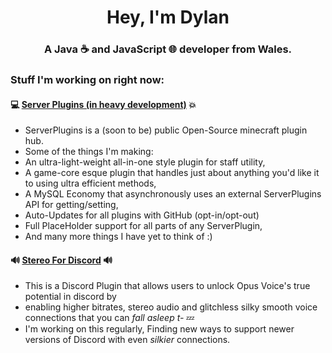 <h1 align="center">Hey, I'm Dylan</h1>
<h3 align="center">A Java ☕ and JavaScript 🌐 developer from Wales.</h3>

### Stuff I'm working on right now:

#### 💻 [Server Plugins (in heavy development)](https://github.com/DDJThings/ServerCore) 💥
* ServerPlugins is a (soon to be) public Open-Source minecraft plugin hub.
* Some of the things I'm making:
* An ultra-light-weight all-in-one style plugin for staff utility,
* A game-core esque plugin that handles just about anything you'd like it to using ultra efficient methods,
* A MySQL Economy that asynchronously uses an external ServerPlugins API for getting/setting,
* Auto-Updates for all plugins with GitHub (opt-in/opt-out)
* Full PlaceHolder support for all parts of any ServerPlugin,
* And many more things I have yet to think of :)


#### 🔊 [Stereo For Discord](https://github.com/DDJThings/Stereo-for-discord) 🔊
* This is a Discord Plugin that allows users to unlock Opus Voice's true potential in discord by
* enabling higher bitrates, stereo audio and glitchless silky smooth voice connections that you can *fall asleep t-* 💤
* I'm working on this regularly, Finding new ways to support newer versions of Discord with even *silkier* connections.
